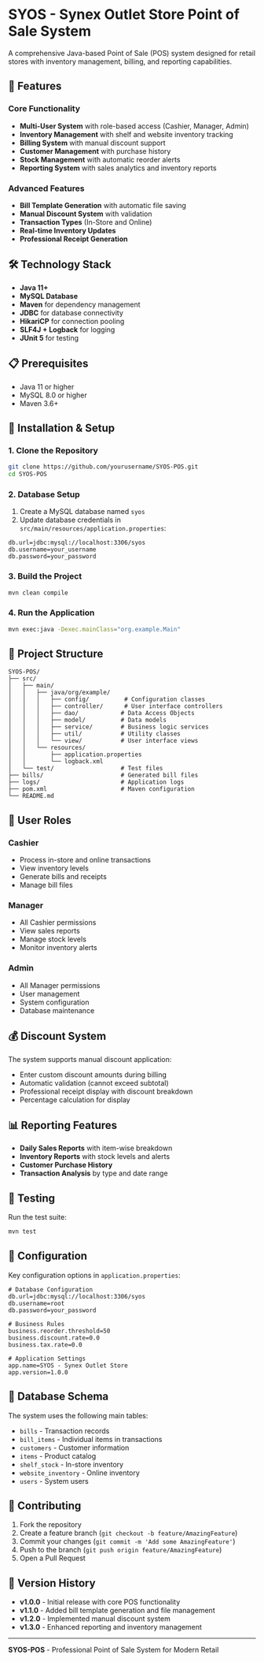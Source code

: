 # SYOS - Synex Outlet Store Point of Sale System

A comprehensive Java-based Point of Sale (POS) system designed for retail stores with inventory management, billing, and reporting capabilities.

## 🚀 Features

### Core Functionality

- **Multi-User System** with role-based access (Cashier, Manager, Admin)
- **Inventory Management** with shelf and website inventory tracking
- **Billing System** with manual discount support
- **Customer Management** with purchase history
- **Stock Management** with automatic reorder alerts
- **Reporting System** with sales analytics and inventory reports

### Advanced Features

- **Bill Template Generation** with automatic file saving
- **Manual Discount System** with validation
- **Transaction Types** (In-Store and Online)
- **Real-time Inventory Updates**
- **Professional Receipt Generation**

## 🛠️ Technology Stack

- **Java 11+**
- **MySQL Database**
- **Maven** for dependency management
- **JDBC** for database connectivity
- **HikariCP** for connection pooling
- **SLF4J + Logback** for logging
- **JUnit 5** for testing

## 📋 Prerequisites

- Java 11 or higher
- MySQL 8.0 or higher
- Maven 3.6+

## 🚀 Installation & Setup

### 1. Clone the Repository

```bash
git clone https://github.com/yourusername/SYOS-POS.git
cd SYOS-POS
```

### 2. Database Setup

1. Create a MySQL database named `syos`
2. Update database credentials in `src/main/resources/application.properties`:

```properties
db.url=jdbc:mysql://localhost:3306/syos
db.username=your_username
db.password=your_password
```

### 3. Build the Project

```bash
mvn clean compile
```

### 4. Run the Application

```bash
mvn exec:java -Dexec.mainClass="org.example.Main"
```

## 📁 Project Structure

```
SYOS-POS/
├── src/
│   ├── main/
│   │   ├── java/org/example/
│   │   │   ├── config/          # Configuration classes
│   │   │   ├── controller/      # User interface controllers
│   │   │   ├── dao/            # Data Access Objects
│   │   │   ├── model/          # Data models
│   │   │   ├── service/        # Business logic services
│   │   │   ├── util/           # Utility classes
│   │   │   └── view/           # User interface views
│   │   └── resources/
│   │       ├── application.properties
│   │       └── logback.xml
│   └── test/                   # Test files
├── bills/                      # Generated bill files
├── logs/                       # Application logs
├── pom.xml                     # Maven configuration
└── README.md
```

## 👥 User Roles

### Cashier

- Process in-store and online transactions
- View inventory levels
- Generate bills and receipts
- Manage bill files

### Manager

- All Cashier permissions
- View sales reports
- Manage stock levels
- Monitor inventory alerts

### Admin

- All Manager permissions
- User management
- System configuration
- Database maintenance

## 💰 Discount System

The system supports manual discount application:

- Enter custom discount amounts during billing
- Automatic validation (cannot exceed subtotal)
- Professional receipt display with discount breakdown
- Percentage calculation for display

## 📊 Reporting Features

- **Daily Sales Reports** with item-wise breakdown
- **Inventory Reports** with stock levels and alerts
- **Customer Purchase History**
- **Transaction Analysis** by type and date range

## 🧪 Testing

Run the test suite:

```bash
mvn test
```

## 📝 Configuration

Key configuration options in `application.properties`:

```properties
# Database Configuration
db.url=jdbc:mysql://localhost:3306/syos
db.username=root
db.password=your_password

# Business Rules
business.reorder.threshold=50
business.discount.rate=0.0
business.tax.rate=0.0

# Application Settings
app.name=SYOS - Synex Outlet Store
app.version=1.0.0
```

## 🔧 Database Schema

The system uses the following main tables:

- `bills` - Transaction records
- `bill_items` - Individual items in transactions
- `customers` - Customer information
- `items` - Product catalog
- `shelf_stock` - In-store inventory
- `website_inventory` - Online inventory
- `users` - System users



## 🤝 Contributing

1. Fork the repository
2. Create a feature branch (`git checkout -b feature/AmazingFeature`)
3. Commit your changes (`git commit -m 'Add some AmazingFeature'`)
4. Push to the branch (`git push origin feature/AmazingFeature`)
5. Open a Pull Request


## 🔄 Version History

- **v1.0.0** - Initial release with core POS functionality
- **v1.1.0** - Added bill template generation and file management
- **v1.2.0** - Implemented manual discount system
- **v1.3.0** - Enhanced reporting and inventory management

---

**SYOS-POS** - Professional Point of Sale System for Modern Retail
